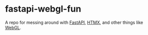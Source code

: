 # fastapi-webgl-fun
A repo for messing around with [FastAPI](https://fastapi.tiangolo.com/), [HTMX](https://htmx.org/), and other things like [WebGL](https://www.khronos.org/webgl/).
